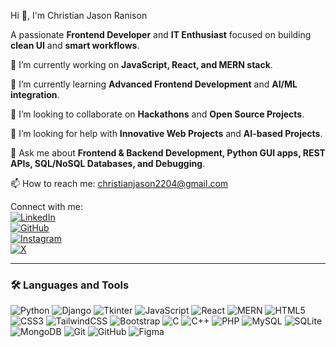 Hi 👋, I'm Christian Jason Ranison

A passionate **Frontend Developer** and **IT Enthusiast** focused on building **clean UI** and **smart workflows**.

🔭 I’m currently working on **JavaScript, React, and MERN stack**.  

🌱 I’m currently learning **Advanced Frontend Development** and **AI/ML integration**.  

👯 I’m looking to collaborate on **Hackathons** and **Open Source Projects**.  

🤝 I’m looking for help with **Innovative Web Projects** and **AI-based Projects**.  

💬 Ask me about **Frontend & Backend Development, Python GUI apps, REST APIs, SQL/NoSQL Databases, and Debugging**.  

📫 How to reach me: [christianjason2204@gmail.com](mailto:christianjason2204@gmail.com)

Connect with me:  
[![LinkedIn](https://img.shields.io/badge/LinkedIn-ChristianJasonRanison-blue?style=flat-square&logo=linkedin&logoColor=white)](https://www.linkedin.com/in/jasonranisonchristian/)  
[![GitHub](https://img.shields.io/badge/GitHub-ChristianJason22042004-black?style=flat-square&logo=github&logoColor=white)](https://github.com/ChristianJason22042004)  
[![Instagram](https://img.shields.io/badge/Instagram-jasonchristian_22042004-purple?style=flat-square&logo=instagram&logoColor=white)](https://www.instagram.com/jasonchristian_22042004/)  
[![X](https://img.shields.io/badge/X-jasonranis75416-blue?style=flat-square&logo=twitter&logoColor=white)](https://x.com/jasonranis75416)

---

### 🛠 Languages and Tools

![Python](https://img.shields.io/badge/Python-3776AB?style=for-the-badge&logo=python&logoColor=white) ![Django](https://img.shields.io/badge/Django-092E20?style=for-the-badge&logo=django&logoColor=white) ![Tkinter](https://img.shields.io/badge/Tkinter-FF6F00?style=for-the-badge&logo=python&logoColor=white) ![JavaScript](https://img.shields.io/badge/JavaScript-F7DF1E?style=for-the-badge&logo=javascript&logoColor=black) ![React](https://img.shields.io/badge/React-61DAFB?style=for-the-badge&logo=react&logoColor=black) ![MERN](https://img.shields.io/badge/MERN-007ACC?style=for-the-badge&logo=javascript&logoColor=white) ![HTML5](https://img.shields.io/badge/HTML5-E34F26?style=for-the-badge&logo=html5&logoColor=white) ![CSS3](https://img.shields.io/badge/CSS3-1572B6?style=for-the-badge&logo=css3&logoColor=white) ![TailwindCSS](https://img.shields.io/badge/TailwindCSS-06B6D4?style=for-the-badge&logo=tailwind-css&logoColor=white) ![Bootstrap](https://img.shields.io/badge/Bootstrap-563D7C?style=for-the-badge&logo=bootstrap&logoColor=white) ![C](https://img.shields.io/badge/C-00599C?style=for-the-badge&logo=c&logoColor=white) ![C++](https://img.shields.io/badge/C++-00599C?style=for-the-badge&logo=c%2B%2B&logoColor=white) ![PHP](https://img.shields.io/badge/PHP-777BB4?style=for-the-badge&logo=php&logoColor=white) ![MySQL](https://img.shields.io/badge/MySQL-4479A1?style=for-the-badge&logo=mysql&logoColor=white) ![SQLite](https://img.shields.io/badge/SQLite-003B57?style=for-the-badge&logo=sqlite&logoColor=white) ![MongoDB](https://img.shields.io/badge/MongoDB-47A248?style=for-the-badge&logo=mongodb&logoColor=white) ![Git](https://img.shields.io/badge/Git-F05032?style=for-the-badge&logo=git&logoColor=white) ![GitHub](https://img.shields.io/badge/GitHub-181717?style=for-the-badge&logo=github&logoColor=white) ![Figma](https://img.shields.io/badge/Figma-F24E1E?style=for-the-badge&logo=figma&logoColor=white)
